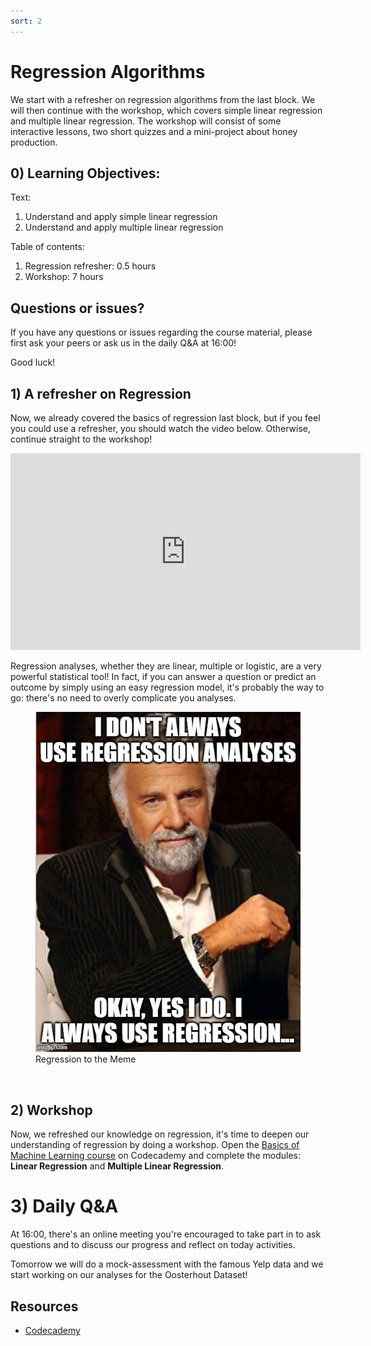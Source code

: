 ```yaml
---
sort: 2
---
```


# Regression Algorithms

We start with a refresher on regression algorithms from the last block. We will then continue with the workshop, which covers simple linear regression and multiple linear regression. The workshop will consist of some interactive lessons, two short quizzes and a mini-project about honey production.

## 0) Learning Objectives:
Text:
1. Understand and apply simple linear regression
2. Understand and apply multiple linear regression

Table of contents:
1. Regression refresher: 0.5 hours
2. Workshop: 7 hours



## Questions or issues?
If you have any questions or issues regarding the course material, please first ask your peers or ask us in the daily Q&A at 16:00!


Good luck!



## 1) A refresher on Regression
Now, we already covered the basics of regression last block, but if you feel you could use a refresher, you should watch the video below. Otherwise, continue straight to the workshop!
<iframe width="560" height="315" src="https://www.youtube.com/embed/WWqE7YHR4Jc" title="YouTube video player" frameborder="0" allow="accelerometer; autoplay; clipboard-write; encrypted-media; gyroscope; picture-in-picture" allowfullscreen></iframe>

Regression analyses, whether they are linear, multiple or logistic, are a very powerful statistical tool! In fact, if you can answer a question or predict an outcome by simply using an easy regression model, it's probably the way to go: there's no need to overly complicate you analyses.

<figure>
    <img src=".\images\RegressionToTheMeme.jpg" />
    <figcaption>Regression to the Meme</figcaption>
</figure>
<br>

## 2) Workshop
Now, we refreshed our knowledge on regression, it's time to deepen our understanding of regression by doing a workshop. Open the [Basics of Machine Learning course](https://www.codecademy.com/learn/machine-learning) on Codecademy and complete the modules: **Linear Regression** and **Multiple Linear Regression**.


# 3) Daily Q&A
At 16:00, there's an online meeting you're encouraged to take part in to ask questions and to discuss our progress and reflect on today activities.

Tomorrow we will do a mock-assessment with the famous Yelp data and we start working on our analyses for the Oosterhout Dataset!


## Resources
- [Codecademy](https://www.codecademy.com/learn/machine-learning)

